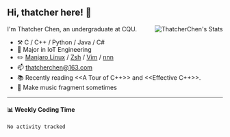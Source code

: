 ## Hi, thatcher here! :wave:

<img align="right" src="https://github-readme-stats.vercel.app/api?username=thatcherchen&title_color=333&text_color=777" alt="ThatcherChen's Stats" >

I'm Thatcher Chen, an undergraduate at CQU.

- :hammer_and_pick:  C / C++ / Python / Java / C# 
- :seedling:  Major in IoT Engineering
- :pencil2: [Manjaro Linux](https://github.com/manjaro) / [Zsh](https://github.com/zsh-users/zsh) / [Vim](https://github.com/vim/vim) / [nnn](https://github.com/jarun/nnn)
- :mailbox: thatcherchen@163.com
- :books: Recently reading <<A Tour of C++>> and <<Effective C++>>.
- :musical_keyboard: Make music fragment sometimes

---

#### :bar_chart: Weekly Coding Time

<!--START_SECTION:waka-->

```text
No activity tracked
```

<!--END_SECTION:waka-->
